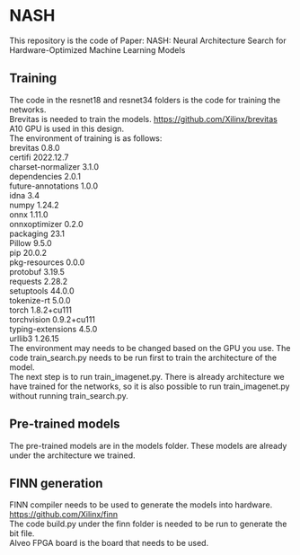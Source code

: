 # NASH
This repository is the code of Paper: NASH: Neural Architecture Search for Hardware-Optimized Machine Learning Models  
## Training
The code in the resnet18 and resnet34 folders is the code for training the networks.  
Brevitas is needed to train the models. https://github.com/Xilinx/brevitas  
A10 GPU is used in this design.  
The environment of training is as follows:  
    brevitas           0.8.0  
    certifi            2022.12.7  
  charset-normalizer 3.1.0  
  dependencies       2.0.1  
  future-annotations 1.0.0  
  idna               3.4  
  numpy              1.24.2  
  onnx               1.11.0  
  onnxoptimizer      0.2.0  
  packaging          23.1  
  Pillow             9.5.0  
  pip                20.0.2  
  pkg-resources      0.0.0  
  protobuf           3.19.5  
  requests           2.28.2  
  setuptools         44.0.0  
  tokenize-rt        5.0.0  
  torch              1.8.2+cu111  
  torchvision        0.9.2+cu111  
  typing-extensions  4.5.0  
  urllib3            1.26.15  
The environment may needs to be changed based on the GPU you use.
The code train_search.py needs to be run first to train the architecture of the model.  
The next step is to run train_imagenet.py. There is already architecture we have trained for the networks, so it is also possible to run train_imagenet.py without running train_search.py.  
## Pre-trained models
The pre-trained models are in the models folder. These models are already under the architecture we trained.  
## FINN generation
FINN compiler needs to be used to generate the models into hardware. https://github.com/Xilinx/finn  
The code build.py under the finn folder is needed to be run to generate the bit file.  
Alveo FPGA board is the board that needs to be used.  
